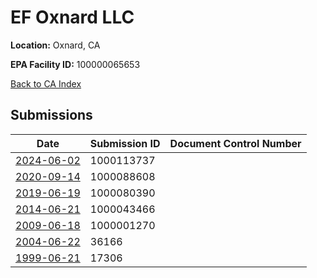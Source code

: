 # EF Oxnard LLC

**Location:** Oxnard, CA

**EPA Facility ID:** 100000065653

[Back to CA Index](../../index.md)

## Submissions

| Date | Submission ID | Document Control Number |
|------|--------------|-------------------------|
| [2024-06-02](submissions/1000113737.md) | 1000113737 |  |
| [2020-09-14](submissions/1000088608.md) | 1000088608 |  |
| [2019-06-19](submissions/1000080390.md) | 1000080390 |  |
| [2014-06-21](submissions/1000043466.md) | 1000043466 |  |
| [2009-06-18](submissions/1000001270.md) | 1000001270 |  |
| [2004-06-22](submissions/36166.md) | 36166 |  |
| [1999-06-21](submissions/17306.md) | 17306 |  |
